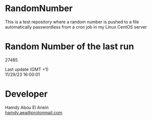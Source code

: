 # RandomNumber    
This is a test repository where a random number is pushed to a file automatically passwordless from a cron job in my Linux CentOS server    
# Random Number of the last run   
27485
      
Last update (GMT +1)    
11/29/23 16:00:01
# Developer    
Hamdy Abou El Anein   
hamdy.aea@protonmail.com
